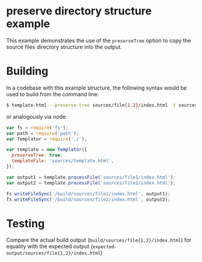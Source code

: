 # preserve directory structure example

This example demonstrates the use of the `preserveTree` option to copy the source files directory structure into the output.

# Building

In a codebase with this example structure, the following syntax would be used to build from the command line:

```sh
$ template-html --preserve-tree sources/file{1,2}/index.html -t sources/template.html -o build/
```

or analogously via node:

```js
var fs = require('fs');
var path = require('path');
var Templator = require('./');

var template = new Templator({
  preserveTree: true,
  templateFile: 'sources/template.html',
});

var output1 = template.processFile('sources/file1/index.html');
var output2 = template.processFile('sources/file2/index.html');

fs.writeFileSync('/build/sources/file1/index.html', output1);
fs.writeFileSync('/build/sources/file2/index.html', output2);
```

# Testing

Compare the actual build output (`build/sources/file{1,2}/index.html`) for equality with the expected output (`expected-output/sources/file{1,2}/index.html`)
